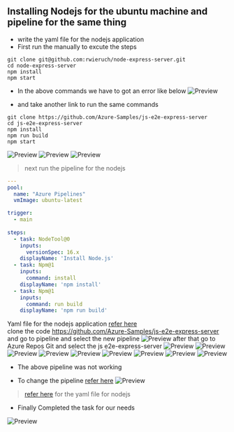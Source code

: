 Installing Nodejs for the ubuntu machine and pipeline for the same thing
-------------------------------------------------------------------------------
* write the yaml file for the nodejs application 
* First run the manually to excute the steps 
```
git clone git@github.com:rwieruch/node-express-server.git
cd node-express-server
npm install
npm start
```
* In the above commands we have to got an error like below
![Preview](Images/task2.png)

* and take another link to run the same commands
```
git clone https://github.com/Azure-Samples/js-e2e-express-server
cd js-e2e-express-server
npm install
npm run build
npm start
```
![Preview](Images/task12.png)
![Preview](Images/task13.png)
![Preview](Images/task14.png)



> next run the pipeline for the nodejs

```yaml
---
pool: 
  name: "Azure Pipelines"
  vmImage: ubuntu-latest

trigger:
  - main
  
steps:
  - task: NodeTool@0
    inputs:
      versionSpec: 16.x
    displayName: 'Install Node.js'
  - task: Npm@1
    inputs:
      command: install
    displayName: 'npm install' 
  - task: Npm@1
    inputs:
      command: run build
    displayName: 'npm run build'
```
Yaml file for the nodejs application [refer here](https://github.com/qtrajkumar/Ansible_Zone/blob/main/Tasks%20in%20JOIP/nodejspl.yaml)    
clone the code https://github.com/Azure-Samples/js-e2e-express-server
and go to pipeline and select the new pipeline
![Preview](Images/task1.png)
after that go to Azure Repos Git and select the js e2e-express-server
![Preview](Images/task3.png)
![Preview](Images/task4.png)
![Preview](Images/task5.png)
![Preview](Images/task6.png)
![Preview](Images/task7.png)
![Preview](Images/task8.png)
![Preview](Images/task9.png)
![Preview](Images/task10.png)
![Preview](Images/task11.png)
 
* The above pipeline was not working

* To change the pipeline [refer here]()
![Preview](Images/task15.png)

> [refer here](https://github.com/qtrajkumar/Ansible_Zone/blob/main/Tasks%20in%20JOIP/nodejspl.yaml) for the yaml file for nodejs
* Finally Completed the task for our needs 

![Preview](Images/task17.png)



